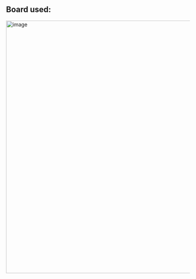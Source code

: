 ## Board used:

<img width="806" height="691" alt="image" src="https://github.com/user-attachments/assets/cbe80096-8924-435d-a773-f0277d1ef045" />
